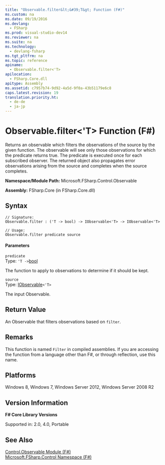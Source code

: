 ```yaml
---
title: "Observable.filter&lt;&#39;T&gt; Function (F#)"
ms.custom: na
ms.date: 09/19/2016
ms.devlang: 
  - FSharp
ms.prod: visual-studio-dev14
ms.reviewer: na
ms.suite: na
ms.technology: 
  - devlang-fsharp
ms.tgt_pltfrm: na
ms.topic: reference
apiname: 
  - Observable.filter<'T>
apilocation: 
  - FSharp.Core.dll
apitype: Assembly
ms.assetid: c7957b74-9d92-4a5d-9f0a-43b51179e6c8
caps.latest.revision: 19
translation.priority.ht: 
  - de-de
  - ja-jp
---
```

# Observable.filter&lt;&#39;T&gt; Function (F#)
Returns an observable which filters the observations of the source by the given function. The observable will see only those observations for which the predicate returns true. The predicate is executed once for each subscribed observer. The returned object also propagates error observations arising from the source and completes when the source completes.  
  
 **Namespace/Module Path:** Microsoft.FSharp.Control.Observable  
  
 **Assembly:** FSharp.Core (in FSharp.Core.dll)  
  
## Syntax  
  
```  
// Signature:  
Observable.filter : ('T -> bool) -> IObservable<'T> -> IObservable<'T>  
  
// Usage:  
Observable.filter predicate source  
```  
  
#### Parameters  
 `predicate`  
 Type: `'T ->`[bool](../Topic/Core.bool%20Type%20Abbreviation%20\(F%23\).md)  
  
 The function to apply to observations to determine if it should be kept.  
  
 `source`  
 Type: [IObservable](../Topic/System.IObservable%3C'T%3E%20Interface%20\(F%23\).md)`<'T>`  
  
 The input Observable.  
  
## Return Value  
 An Observable that filters observations based on `filter`.  
  
## Remarks  
 This function is named `Filter` in compiled assemblies. If you are accessing the function from a language other than F#, or through reflection, use this name.  
  
## Platforms  
 Windows 8, Windows 7, Windows Server 2012, Windows Server 2008 R2  
  
## Version Information  
 **F# Core Library Versions**  
  
 Supported in: 2.0, 4.0, Portable  
  
## See Also  
 [Control.Observable Module (F#)](../vs140/Control.Observable-Module--F#-.md)   
 [Microsoft.FSharp.Control Namespace (F#)](../vs140/Microsoft.FSharp.Control-Namespace--F#-.md)
